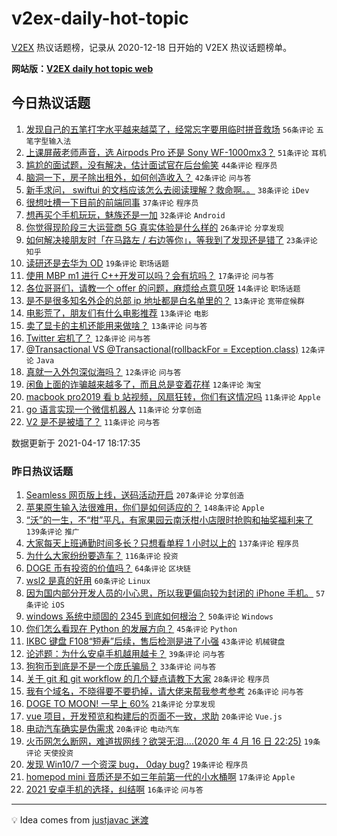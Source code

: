 # v2ex-daily-hot-topic

[V2EX](https://www.v2ex.com/) 热议话题榜，记录从 2020-12-18 日开始的 V2EX 热议话题榜单。

**网站版：[V2EX daily hot topic web](https://boojack.github.io/v2ex-daily-hot-topic-web/)**

## 今日热议话题

<!-- TODAY BEGIN -->

1. [发现自己的五笔打字水平越来越菜了，经常忘字要用临时拼音救场](https://www.v2ex.com/t/771228) `56条评论` `五笔字型输入法`
1. [上课屏蔽老师声音，选 Airpods Pro 还是 Sony WF-1000mx3？](https://www.v2ex.com/t/771262) `51条评论` `耳机`
1. [尴尬的面试题，没有解决，估计面试官在后台偷笑](https://www.v2ex.com/t/771236) `44条评论` `程序员`
1. [脑洞一下，房子除出租外，如何创造收入？](https://www.v2ex.com/t/771230) `42条评论` `问与答`
1. [新手求问， swiftui 的文档应该怎么去阅读理解？救命啊。。](https://www.v2ex.com/t/771241) `38条评论` `iDev`
1. [很想吐槽一下目前的前端同事](https://www.v2ex.com/t/771320) `37条评论` `程序员`
1. [想再买个手机玩玩，魅族还是一加](https://www.v2ex.com/t/771270) `32条评论` `Android`
1. [你觉得现阶段三大运营商 5G 真实体验是什么样的](https://www.v2ex.com/t/771340) `26条评论` `分享发现`
1. [如何解决接朋友时「在马路左 / 右边等你」，等我到了发现还是错了](https://www.v2ex.com/t/771298) `23条评论` `知乎`
1. [读研还是去华为 OD](https://www.v2ex.com/t/771327) `19条评论` `职场话题`
1. [使用 MBP m1 进行 C++开发可以吗？会有坑吗？](https://www.v2ex.com/t/771314) `17条评论` `问与答`
1. [各位哥哥们，请教一个 offer 的问题，麻烦给点意见呀](https://www.v2ex.com/t/771222) `14条评论` `职场话题`
1. [是不是很多知名外企的总部 ip 地址都是白名单里的？](https://www.v2ex.com/t/771354) `13条评论` `宽带症候群`
1. [电影荒了，朋友们有什么电影推荐](https://www.v2ex.com/t/771317) `13条评论` `电影`
1. [卖了显卡的主机还能用来做啥？](https://www.v2ex.com/t/771316) `13条评论` `问与答`
1. [Twitter 宕机了？](https://www.v2ex.com/t/771344) `12条评论` `问与答`
1. [@Transactional VS @Transactional(rollbackFor = Exception.class)](https://www.v2ex.com/t/771273) `12条评论` `Java`
1. [真就一入外包深似海吗？](https://www.v2ex.com/t/771246) `12条评论` `问与答`
1. [闲鱼上面的诈骗越来越多了，而且总是变着花样](https://www.v2ex.com/t/771226) `12条评论` `淘宝`
1. [macbook pro2019 看 b 站视频，风扇狂转，你们有这情况吗](https://www.v2ex.com/t/771348) `11条评论` `Apple`
1. [go 语言实现一个微信机器人](https://www.v2ex.com/t/771307) `11条评论` `分享创造`
1. [V2 是不是被墙了？](https://www.v2ex.com/t/771224) `11条评论` `问与答`

数据更新于 2021-04-17 18:17:35

<!-- TODAY END -->

### 昨日热议话题

<!-- YESTERDAY BEGIN -->

1. [Seamless 网页版上线，送码活动开启](https://www.v2ex.com/t/771018) `207条评论` `分享创造`
1. [苹果原生输入法很难用，你们是如何适应的？](https://www.v2ex.com/t/771000) `148条评论` `Apple`
1. [“沃”的一生，不“柑”平凡，有家果园云南沃柑小店限时抢购和抽奖福利来了](https://www.v2ex.com/t/771009) `139条评论` `推广`
1. [大家每天上班通勤时间多长？只想看单程 1 小时以上的](https://www.v2ex.com/t/771027) `137条评论` `程序员`
1. [为什么大家纷纷要造车？](https://www.v2ex.com/t/770998) `116条评论` `投资`
1. [DOGE 币有投资的价值吗？](https://www.v2ex.com/t/770996) `64条评论` `区块链`
1. [wsl2 是真的好用](https://www.v2ex.com/t/771093) `60条评论` `Linux`
1. [因为国内部分开发人员的小心思，所以我更偏向较为封闭的 iPhone 手机。](https://www.v2ex.com/t/770993) `57条评论` `iOS`
1. [windows 系统中顽固的 2345 到底如何根治？](https://www.v2ex.com/t/771113) `50条评论` `Windows`
1. [你们怎么看现在 Python 的发展方向？](https://www.v2ex.com/t/771010) `45条评论` `Python`
1. [IKBC 键盘 F108“短寿”后续，售后检测是进了小强](https://www.v2ex.com/t/771077) `43条评论` `机械键盘`
1. [论述题：为什么安卓手机越用越卡？](https://www.v2ex.com/t/770984) `39条评论` `问与答`
1. [狗狗币到底是不是一个庞氏骗局？](https://www.v2ex.com/t/770999) `33条评论` `问与答`
1. [关于 git 和 git workflow 的几个疑点请教下大家](https://www.v2ex.com/t/771099) `28条评论` `程序员`
1. [我有个域名，不晓得要不要扔掉，请大佬来帮我参考参考](https://www.v2ex.com/t/771075) `26条评论` `问与答`
1. [DOGE TO MOON! 一早上 60%](https://www.v2ex.com/t/770987) `21条评论` `分享发现`
1. [vue 项目，开发预览和构建后的页面不一致，求助](https://www.v2ex.com/t/771169) `20条评论` `Vue.js`
1. [电动汽车确实是伪需求](https://www.v2ex.com/t/771129) `20条评论` `电动汽车`
1. [火币网怎么断网，难道拔网线？欲哭无泪....(2020 年 4 月 16 日 22:25)](https://www.v2ex.com/t/771188) `19条评论` `天使投资`
1. [发现 Win10/7 一个资深 bug， 0day bug?](https://www.v2ex.com/t/770983) `19条评论` `程序员`
1. [homepod mini 音质还是不如三年前第一代的小水桶啊](https://www.v2ex.com/t/771057) `17条评论` `Apple`
1. [2021 安卓手机的选择，纠结啊](https://www.v2ex.com/t/770995) `16条评论` `问与答`

<!-- YESTERDAY END -->

---

💡 Idea comes from [justjavac 迷渡](https://github.com/justjavac/)
